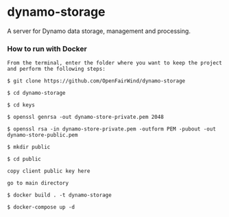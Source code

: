 # dynamo-storage
A server for Dynamo data storage, management and processing.

### How to run with Docker

```
From the terminal, enter the folder where you want to keep the project and perform the following steps:

$ git clone https://github.com/OpenFairWind/dynamo-storage

$ cd dynamo-storage

$ cd keys

$ openssl genrsa -out dynamo-store-private.pem 2048

$ openssl rsa -in dynamo-store-private.pem -outform PEM -pubout -out dynamo-store-public.pem

$ mkdir public

$ cd public

copy client public key here

go to main directory

$ docker build . -t dynamo-storage

$ docker-compose up -d
```